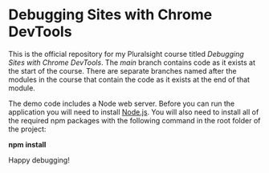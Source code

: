 # Debugging Sites with Chrome DevTools

This is the official repository for my Pluralsight course titled *Debugging Sites with Chrome DevTools*. 
The *main* branch contains code as it 
exists at the start of the course. There are separate branches named after the modules in the course that contain the code as it 
exists at the end of that module.

The demo code includes a Node web server. Before you can run the application you will need to install [Node.js](https://nodejs.org). You will also need to install all of the required npm packages with the following command in the root folder of the project:

**npm install**

Happy debugging!
